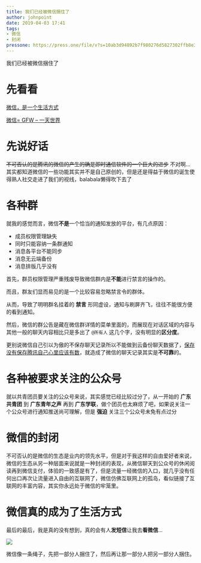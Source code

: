 ```yaml
---
title: 我们已经被微信捆住了
author: johnpoint
date: 2019-04-03 17:41
tags:
- 微信
- 封闭
pressone: https://press.one/file/v?s=10ab3d94892b7f980276d5827302ffb8e3a983b617389ad3cb1ee676239c08ca6e5e6a5969df3a5fce80a2fc56e5cebd3f670416237054bfecc6976b1164360501&h=a7d0c3566ba022841ac44e45ee73df18c49606ba79b46ed64dbff64ef828419c&a=79a3a060a7faa9dfc9b8b4e0a59bf3ebac305f78&v=3&f=P1
---
```


我们已经被微信捆住了<!--more-->

# 先看看

[微信，是一个生活方式](https://weixin.qq.com/)

[微信= GFW – 一天世界](https://blog.yitianshijie.net/2018/02/02/wechat-equals-gfw/)

# 先说好话

~~不可否认的是腾讯的微信的产生的确是即时通信软件的一个巨大的进步~~ 不对啊...其实都知道微信的一些功能其实并不是自己原创的，但是还是得益于微信的诞生使得熟人社交走进了我们的视线，balabala懒得吹下去了

# 各种群

就我的感觉而言，微信**不是**一个恰当的通知发放的平台，有几点原因：

- 成员权限管理缺失
- 同时只能容纳一条群通知
- 消息各平台不能同步
- 消息无云端备份
- 消息排版几乎没有

首先，群员权限管理严重残废导致微信群内是**不能**进行禁言的操作的。

而且，群友们显而易见的是一个比较容易忽略禁言令的群体。

从而，导致了明明群名挂着的 **禁言** 形同虚设，通知与刷屏齐飞，往往不能很方便的看到通知。

然后，微信的群公告是藏在微信群详情的菜单里面的，而展现在对话区域的内容与其他一般的聊天内容相比只是多出了 `@所有人` 这几个字，没有明显的**区分度**。

更别说微信自己引以为傲的不保存聊天记录所以不能做到云备份聊天数据了，[保存没有保存腾讯自己心里应该有数](http://www.sohu.com/a/287819049_162645)，就造成了微信的聊天记录其实是**不可靠**的。

# 各种被要求关注的公众号

就以共青团员要关注的公众号来说，其实感觉已经比较过分了，从一开始的 **广东共青团** 到 **广东青年之声** 再到 **广东学联**，做个团员也太麻烦了吧，如果说关注一个公众号进行通知推送尚可理解，但是 **强迫** 关注三个公众号未免有点过分

# 微信的封闭

不可否认的是微信的生态是业内的领先水平，但是对于我这样的自由爱好者来说，微信的生态从另一种层面来说就是一种封闭的表现，从微信聊天到公众号的休闲阅读再到微信支付，体验的一致感是有了，但是流量一经微信的入口，就几乎没有任何出口再次让流量进入自由的互联网了，微信仿佛互联网上的孤岛，看似链接了互联网的丰富内容，其实你永远处于微信的牢笼里。

# 微信真的成为了生活方式

最后的最后，我是真的没有想到，真的会有人**发短信**让我去**看微信**...

![](https://cdn.6-d.cc/img/20190403001.jpg)

微信像一条绳子，先把一部分人捆住了，然后再让那一部分人把另一部分人捆住。

